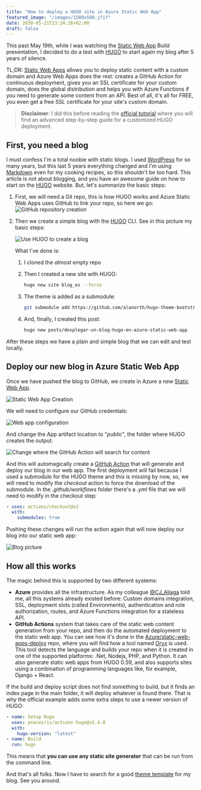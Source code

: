 ```yaml
---
title: "How to deploy a HUGO site in Azure Static Web App"
featured_image: "/images/1500x500.jfif"
date: 2020-05-21T23:24:26+02:00
draft: false
---
```


This past May 19th, while I was watching the [Static Web App](https://mybuild.microsoft.com/sessions/898230c4-1350-4fc6-acba-6baf1a58d76a?source=sessions) Build presentation, I decided to do a test with [HUGO](https://gohugo.io) to start again my blog after 5 years of silence.

TL;DR: [Static Web Apps](https://docs.microsoft.com/azure/static-web-apps/) allows you to deploy static content with a custom domain and Azure Web Apps does the rest: creates a GitHub Action for continuous deployment, gives you an SSL certificate for your custom domain, does the global distribution and helps you with Azure Functions if you need to generate some content from an API. Best of all, it's all for FREE, you even get a free SSL certificate for your site's custom domain.

<!--more-->

> **Disclaimer**: I did this before reading the [official tutorial](https://docs.microsoft.com/azure/static-web-apps/publish-hugo) where you will find an advanced step-by-step guide for a customized HUGO deployment.

## First, you need a blog

I must confess I'm a total noobie with static blogs. I used [WordPress](https://jmservera.wordpress.com) for so many years, but this last 5 years everything changed and I'm using [Markdown](https://daringfireball.net/projects/markdown/) even for my cooking recipes, so this shouldn't be too hard. This article is not about blogging, and you have an awesome guide on how to start on the [HUGO](https://gohugo.io/getting-started/quick-start/) website. But, let's summarize the basic steps:

1. First, we will need a Git repo, this is how HUGO works and Azure Static Web Apps uses GitHub to link your repo, so here we go:
  ![GitHub repository creation][repo-create]

2. Then we create a simple blog with the [HUGO](https://gohugo.io) CLI. See in this picture my basic steps:

   ![Use HUGO to create a blog][HUGO-create]

   What I've done is:

   1) I cloned the *almost* empty repo
   1) Then I created a new site with HUGO:

        ```bash
        hugo new site blog_es --force
        ```

   1) The theme is added as a submodule:

      ```bash
      git submodule add https://github.com/alanorth/hugo-theme-bootstrap4-blog themes/bootsrap4-blog
      ```

   1) And, finally, I created this post:

      ```bash
      hugo new posts/desplegar-un-blog-hugo-en-azure-static-web-app
      ```

After these steps we have a plain and simple blog that we can edit and test locally.

## Deploy our new blog in Azure Static Web App

Once we have pushed the blog to GitHub, we create in Azure a new [Static Web App](https://azure.microsoft.com/services/app-service/static/).

![Static Web App Creation][WEBAPP-create]

We will need to configure our GitHub credentials:

![Web app configuration][WEBAPP-config]

And change the App artifact location to "*public*", the folder where HUGO creates the output:

![Change where the GitHub Action will search for content][WEBAPP-config-artifact]

And this will automagically create a [GitHub Action](https://github.com/features/actions) that will generate and deploy our blog in our web app. The first deployment will fail because I used a submodule for the HUGO theme and this is missing by now, so, we will need to modify the *checkout* action to force the download of the submodule. In the *.github/workflows* folder there's a *.yml* file that we will need to modify in the checkout step:

```yml
- uses: actions/checkout@v2
  with:
    submodules: true
```

Pushing these changes will run the action again that will now deploy our blog into our static web app:

![Blog picture][blog-picture]

## How all this works

The magic behind this is supported by two different systems:

* **Azure** provides all the infrastructure. As my colleague [@CJ_Aliaga](https://twitter.com/CJ_Aliaga) told me, all this systems already existed before: Custom domains integration, SSL, deployment slots (called Environments), authentication and role authorization, routes, and Azure Functions integration for a stateless API.
* **GitHub Actions** system that takes care of the static web content generation from your repo, and then do the automated deployment to the static web app. You can see how it's done in the [Azure/static-web-apps-deploy](https://github.com/Azure/static-web-apps-deploy) repo, where you will find how a tool named [Oryx](https://github.com/microsoft/Oryx) is used. This tool detects the language and builds your repo when it is created in one of the supported platforms: .Net, Nodejs, PHP, and Python. It can also generate static web apps from HUGO 0.59, and also supports sites using a combination of programming languages like, for example, Django + React.

If the build and deploy script does not find something to build, but it finds an index page in the main folder, it will deploy whatever is found there. That is why the official example adds some extra steps to use a newer version of HUGO:

``` yaml
- name: Setup Hugo
  uses: peaceiris/actions-hugo@v2.4.8
  with:
    hugo-version: "latest"
- name: Build
  run: hugo
```

This means that **you can use any static site generator** that can be run from the command line.

And that's all folks. Now I have to search for a good [theme template](https://themes.gohugo.io/) for my blog. See you around.

[repo-create]: /desplegar-un-blog-hugo/createrepo.png "GitHub repository creation"
[HUGO-create]: /desplegar-un-blog-hugo/createhugofirstpost.png "Create the first post with HUGO"

[WEBAPP-create]: /desplegar-un-blog-hugo/createstaticwebapp.png "Crete a Static Web App"

[WEBAPP-config]: /desplegar-un-blog-hugo/createstaticwebapp_2.png "Configure the GitHub repository link"

[WEBAPP-config-artifact]: /desplegar-un-blog-hugo/createstaticwebapp_3.png "Configurate the public folder as the output from HUGO"

[blog-picture]: /desplegar-un-blog-hugo/blogpicture_en.png "Picture of this blog post"

